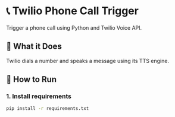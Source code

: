# 📞 Twilio Phone Call Trigger

Trigger a phone call using Python and Twilio Voice API.

## 🔗 What it Does
Twilio dials a number and speaks a message using its TTS engine.

## 🚀 How to Run

### 1. Install requirements
```bash
pip install -r requirements.txt
